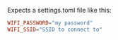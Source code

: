 Expects a settings.toml file like this:

```toml
WIFI_PASSWORD="my password"
WIFI_SSID="SSID to connect to"
```